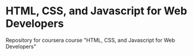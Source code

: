 # HTML, CSS, and Javascript for Web Developers
Repository for coursera course "HTML, CSS, and Javascript for Web Developers"
